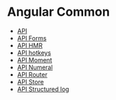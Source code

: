 <div class="pull-right">
    <a href="https://github.com/ressurectit/ng-common">
        <span class="fab fa-github"></span>
    </a>
</div>

# Angular Common

- [API](/api/ng-common/common)
- [API Forms](/api/ng-common-forms/common-forms)
- [API HMR](/api/ng-common-hmr/common-hmr)
- [API hotkeys](/api/ng-common-hotkeys/common-hotkeys)
- [API Moment](/api/ng-common-moment/common-moment)
- [API Numeral](/api/ng-common-numeral/common-numeral)
- [API Router](/api/ng-common-router/common-router)
- [API Store](/api/ng-common-store/common-store)
- [API Structured log](/api/ng-common-structured-log/common-structured-log)